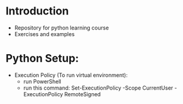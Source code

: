 # Introduction

- Repository for python learning course
- Exercises and examples

# Python Setup:

- Execution Policy (To run virtual environment):
    - run PowerShell
    - run this command: Set-ExecutionPolicy -Scope CurrentUser -ExecutionPolicy RemoteSigned
